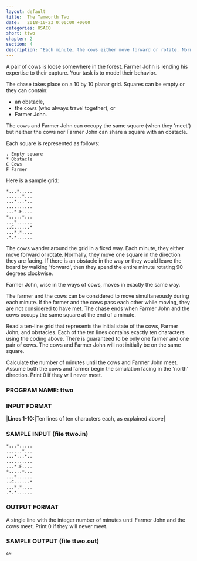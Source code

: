 ```yaml
---
layout: default
title:  The Tamworth Two
date:   2018-10-23 0:00:00 +0000
categories: USACO
short: ttwo
chapter: 2
section: 4
description: "Each minute, the cows either move forward or rotate. Normally, they move one square in the direction they are facing. If there is an obstacle in the way or they would leave the board by walking, then they rotate 90 degrees clockwise. Farmer John, moves in exactly the same way. Calculate the number of minutes until the cows and Farmer John meet."
---
```

A pair of cows is loose somewhere in the forest. Farmer John is lending his expertise to their capture. Your task is to model their behavior.

The chase takes place on a 10 by 10 planar grid. Squares can be empty or they can contain:

*   an obstacle,
*   the cows (who always travel together), or
*   Farmer John.

The cows and Farmer John can occupy the same square (when they 'meet') but neither the cows nor Farmer John can share a square with an obstacle.

Each square is represented as follows:

```none
. Empty square
* Obstacle
C Cows
F Farmer
```

Here is a sample grid:

```none
*...*.....
......*...
...*...*..
..........
...*.F....
*.....*...
...*......
..C......*
...*.*....
.*.*......
```

The cows wander around the grid in a fixed way. Each minute, they either move forward or rotate. Normally, they move one square in the direction they are facing. If there is an obstacle in the way or they would leave the board by walking 'forward', then they spend the entire minute rotating 90 degrees clockwise.

Farmer John, wise in the ways of cows, moves in exactly the same way.

The farmer and the cows can be considered to move simultaneously during each minute. If the farmer and the cows pass each other while moving, they are not considered to have met. The chase ends when Farmer John and the cows occupy the same square at the end of a minute.

Read a ten-line grid that represents the initial state of the cows, Farmer John, and obstacles. Each of the ten lines contains exactly ten characters using the coding above. There is guaranteed to be only one farmer and one pair of cows. The cows and Farmer John will not initially be on the same square.

Calculate the number of minutes until the cows and Farmer John meet. Assume both the cows and farmer begin the simulation facing in the 'north' direction. Print 0 if they will never meet.

### PROGRAM NAME: ttwo

### INPUT FORMAT

|**Lines 1-10:**|Ten lines of ten characters each, as explained above|

### SAMPLE INPUT (file ttwo.in)

```none
*...*.....
......*...
...*...*..
..........
...*.F....
*.....*...
...*......
..C......*
...*.*....
.*.*......
```

### OUTPUT FORMAT

A single line with the integer number of minutes until Farmer John and the cows meet. Print 0 if they will never meet.

### SAMPLE OUTPUT (file ttwo.out)

```none
49
```